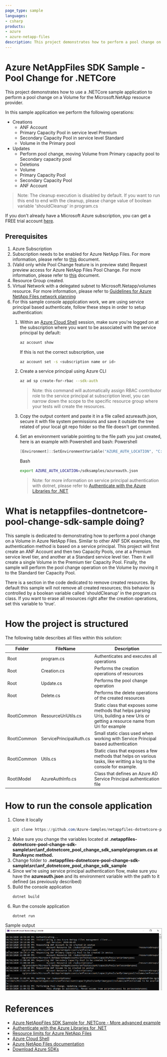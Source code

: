 ```yaml
---
page_type: sample
languages:
- csharp
products:
- azure
- azure-netapp-files
description: This project demonstrates how to perform a pool change on a Volume for Microsoft.NetApp resource provider using .NETCore SDK.
---
```


# Azure NetAppFiles SDK Sample - Pool Change for .NETCore 

This project demonstrates how to use a .NETCore sample application to perform a pool change on a Volume for the Microsoft.NetApp
resource provider.

In this sample application we perform the following operations:

* Creations
    * ANF Account
    * Primary Capacity Pool in service level Premium
    * Secondary Capacity Pool in service level Standard
    * Volume in the Primary pool
* Updates
    * Perform pool change, moving Volume from Primary capacity pool to Secondary capacity pool 
    * Deletions
    * Volume
    * Primary Capacity Pool
    * Secondary Capacity Pool
    * ANF Account

>Note: The cleanup execution is disabled by default. If you want to run this end to end with the cleanup, please
>change value of boolean variable 'shouldCleanup' in program.cs

If you don't already have a Microsoft Azure subscription, you can get a FREE trial account [here](http://go.microsoft.com/fwlink/?LinkId=330212). 

## Prerequisites

1. Azure Subscription
1. Subscription needs to be enabled for Azure NetApp Files. For more information, please refer to [this](https://docs.microsoft.com/azure/azure-netapp-files/azure-netapp-files-register#waitlist) document.
1. (Valid only while Pool Change feature is in preview state) Request preview access for Azure NetApp Files Pool Change. For more information, please refer to [this](https://docs.microsoft.com/en-us/azure/azure-netapp-files/dynamic-change-volume-service-level#register-the-feature) document.
1. Resource Group created.
1. Virtual Network with a delegated subnet to Microsoft.Netapp/volumes resource. For more information, please refer to [Guidelines for Azure NetApp Files network planning](https://docs.microsoft.com/en-us/azure/azure-netapp-files/azure-netapp-files-network-topologies)
1. For this sample console appplication work, we are using service principal based  authenticate, follow these steps in order to setup authentication:
    1. Within an [Azure Cloud Shell](https://docs.microsoft.com/en-us/azure/cloud-shell/quickstart) session, make sure you're logged on at the subscription where you want to be associated with the service principal by default:
        ```bash
        az account show
        ```
        If this is not the correct subscription, use             
          ```bash
         az account set -s <subscription name or id>  
         ```
    1. Create a service principal using Azure CLI
        ```bash
        az ad sp create-for-rbac --sdk-auth
        ```

        >Note: this command will automatically assign RBAC contributor role to the service principal at subscription level, you can narrow down the scope to the specific resource group where your tests will create the resources.

    1. Copy the output content and paste it in a file called azureauth.json, secure it with file system permissions and save it outside the tree related of your 	local git repo folder so the file doesn't get commited. 
    1. Set an environment variable pointing to the file path you just created, here is an example with Powershell and bash:
        Powershell 
        ```powershell
       [Environment]::SetEnvironmentVariable("AZURE_AUTH_LOCATION", "C:\sdksample\azureauth.json", "User")
       ```
        Bash
        ```bash
        export AZURE_AUTH_LOCATION=/sdksamples/azureauth.json
        ``` 

        >Note: for more information on service principal authentication with dotnet, please refer to [Authenticate with the Azure Libraries for .NET](https://docs.microsoft.com/en-us/dotnet/azure/dotnet-sdk-azure-authenticate?view=azure-dotnet)

# What is netappfiles-dontnetcore-pool-change-sdk-sample doing? 

This sample is dedicated to demonstrating how to perform a pool change on a Volume in Azure NetApp Files.
Similar to other ANF SDK examples, the authentication method is based on a service principal.
This project will first create an ANF Account and then two Capacity Pools, one at a Premium service level tier, and another at a Standard service level tier.
Then it will create a single Volume in the Premium tier Capacity Pool.
Finally, the sample will perform the pool change operation on the Volume by moving it to the Standard tier Capacity Pool.

There is a section in the code dedicated to remove created resources. By default this sample will not remove all created resources;
this behavior is controlled by a boolean variable called 'shouldCleanup' in the program.cs class. If you want to erase all resources right after the
creation operations, set this variable to 'true'.

# How the project is structured

The following table describes all files within this solution:

| Folder      | FileName                | Description                                                                                                                         |
|-------------|-------------------------|-------------------------------------------------------------------------------------------------------------------------------------|
| Root        | program.cs              | Authenticates and executes all operations                                                                                           |
| Root		  | Creation.cs				| Performs the creation operations of resources																						  |
| Root 		  | Update.cs				| Performs the pool change operation																								  |
| Root 		  | Delete.cs 				| Performs the delete operations of the created resources																			  |
| Root\Common | ResourceUriUtils.cs     | Static class that exposes some methods that helps parsing Uris, building a new Uris or getting a resource name from Uri for example |
| Root\Common | ServicePrincipalAuth.cs | Small static class used when working with Service Principal based authentication                                                    |
| Root\Common | Utils.cs                | Static class that exposes a few methods that helps on various tasks, like writting a log to the console for example.                |
| Root\Model  | AzureAuthInfo.cs        | Class that defines an Azure AD Service Principal authentication file                                                                |

# How to run the console application

1. Clone it locally
    ```powershell
    git clone https://github.com/Azure-Samples/netappfiles-dotnetcore-pool-change-sdk-sample.git
    ```
1. Make sure you change the variables located at **.netappfiles-dotnetcore-pool-change-sdk-sample\src\anf_dotnetcore_pool_change_sdk_sample\program.cs at RunAsync method.**
1. Change folder to **.netappfiles-dotnetcore-pool-change-sdk-sample\src\anf_dotnetcore_pool_change_sdk_sample**
1. Since we're using service principal authentication flow, make sure you have the **azureauth.json** and its environment variable with the path to it defined (as previously described)
1. Build the console application
    ```powershell
    dotnet build
    ```
1. Run the console application
    ```powershell
    dotnet run
    ```

Sample output
![e2e execution](./media/e2e-execution.PNG)

# References

* [Azure NetAppFiles SDK Sample for .NETCore - More advanced example](https://docs.microsoft.com/en-us/samples/azure-samples/netappfiles-dotnetcore-sdk-sample/azure-netappfiles-sdk-sample-for-netcore/)
* [Authenticate with the Azure Libraries for .NET](https://docs.microsoft.com/en-us/dotnet/azure/dotnet-sdk-azure-authenticate?view=azure-dotnet)
* [Resource limits for Azure NetApp Files](https://docs.microsoft.com/en-us/azure/azure-netapp-files/azure-netapp-files-resource-limits)
* [Azure Cloud Shell](https://docs.microsoft.com/en-us/azure/cloud-shell/quickstart)
* [Azure NetApp Files documentation](https://docs.microsoft.com/en-us/azure/azure-netapp-files/)
* [Download Azure SDKs](https://azure.microsoft.com/downloads/)
 
